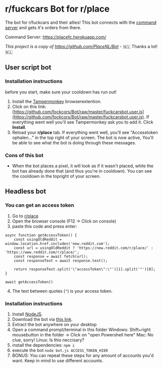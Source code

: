 # r/fuckcars Bot for r/place

The bot for r/fuckcars and their allies! This bot connects with the [command server](https://github.com/fockcors/Commando) and gets it's orders from there.

Command Server: https://placefc.herokuapp.com/

*This project is a copy of https://github.com/PlaceNL/Bot* - 🇳🇱 Thanks a lot! 🇳🇱

## User script bot

### Installation instructions

before you start, make sure your cooldown has run out!

1. Install the [Tampermonkey](https://www.tampermonkey.net/) browserextention.
2. Click on this link: [https://github.com/fockcors/Bot/raw/master/fuckcarsbot.user.js](https://github.com/fockcors/Bot/raw/master/fuckcarsbot.user.js). If everything went well you'll see Tampermonkey ask you to add it. Click **Install**.
3. Reload your **r/place** tab. If everything went well, you'll see "Accesstoken ophalen..." in the top right of your screen. The bot is now active, You'll be able to see what the bot is doing through these messages.

### Cons of this bot

- When the bot places a pixel, it will look as if it wasn't placed, while the bot has already done that (and thus you're in cooldown). You can see the cooldown in the topright of your screen.

## Headless bot

### You can get an access token
1. Go to [r/place](https://www.reddit.com/r/place/)
2. Open the browser console (F12 -> Click on console)
3. paste this code and press enter:
```
async function getAccessToken() {
	const usingOldReddit = window.location.href.includes('new.reddit.com');
	const url = usingOldReddit ? 'https://new.reddit.com/r/place/' : 'https://www.reddit.com/r/place/';
	const response = await fetch(url);
	const responseText = await response.text();

	return responseText.split('\"accessToken\":\"')[1].split('"')[0];
}

await getAccessToken()
```
4. The text between quotes (`"`) is your access token.

### Installation instructions

1. Install [NodeJS](https://nodejs.org/).
2. Download the bot via [this link](https://github.com/fockcors/Bot/archive/refs/heads/master.zip).
3. Extract the bot anywhere on your desktop
4. Open a command prompt/terminal in this folder
    Windows: Shift+right mousebutton in the folder -> Click on "open Powershell here"
    Mac: No clue, sorry!
    Linux: Is this neccisary?
5. install the dependencies: `npm i`
6. execute the bot `node bot.js ACCESS_TOKEN_HIER`
7. BONUS: You can repeat these steps for any amount of accounts you'd want. Keep in mind to use different accounts.

